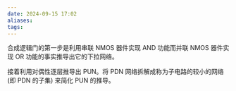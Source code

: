 ```yaml
---
date: 2024-09-15 17:02
aliases: 
tags: 
---
```

合成逻辑门的第一步是利用串联 NMOS 器件实现 AND 功能而并联 NMOS 器件实现 OR 功能的事实推导出它的下拉网络。

接着利用对偶性逐层推导出 PUN。将 PDN 网络拆解成称为子电路的较小的网络 (即 PDN 的子集) 来简化 PUN 的推导。
